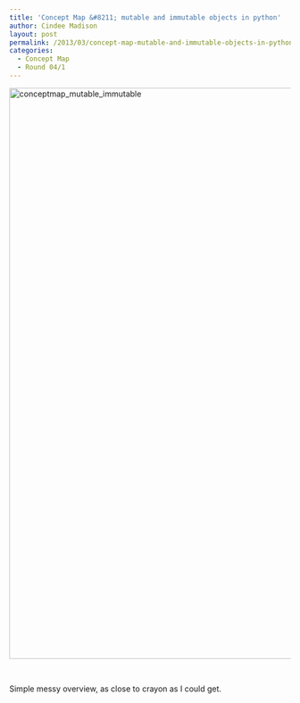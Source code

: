 ```yaml
---
title: 'Concept Map &#8211; mutable and immutable objects in python'
author: Cindee Madison
layout: post
permalink: /2013/03/concept-map-mutable-and-immutable-objects-in-python/
categories:
  - Concept Map
  - Round 04/1
---
```

[<img class="alignnone size-full wp-image-1941" alt="conceptmap_mutable_immutable" src="http://teaching.software-carpentry.org/wp-content/uploads/2013/03/conceptmap_mutable_immutable.png" width="768" height="1024" />][1]

&nbsp;

Simple messy overview, as close to crayon as I could get.

 [1]: http://teaching.software-carpentry.org/wp-content/uploads/2013/03/conceptmap_mutable_immutable.png